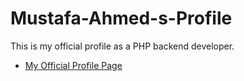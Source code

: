 # Mustafa-Ahmed-s-Profile
This is my official profile as a PHP backend developer. 

- <a href="https://mustafaahmed313.github.io/Mustafa-Ahmed-s-Profile/">My Official Profile Page</a>
